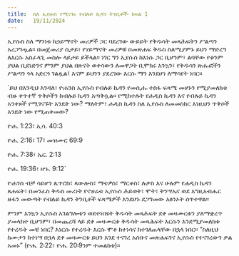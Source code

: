 ```yaml
---
title:  ስለ ኢየሱስ የሚናገሩ የብሉይ ኪዳን ትንቢቶች፡ ክፍል 1
date:   19/11/2024
---
```





ኢየሱስ ስለ ማንነቱ ከኃይማኖት መሪዎች ጋር ባደረገው ውይይት የቅዱሳት መጻሕፍትን ሥልጣን አረጋግጧል። በመጀመሪያ ሲታይ፣ የሃይማኖት መሪዎቹ በመጽሐፍ ቅዱስ ስለሚያምኑ ይህን ማድረግ ለእርሱ አስፈላጊ መስሎ ላይታይ ይችላል። ነገር ግን ኢየሱስ ከእነሱ ጋር ቢሆንም፣ ልባቸው የቱንም ያህል ቢደነድንና ምንም ያህል በጽናት ወቀሳውን ለመዋጋት ቢሞክሩ አንኳን፣ የቅዱሳን ጽሑፎችን ሥልጣን ጎላ አድርጎ ገልጿል፤ እናም ይህንን ያደረገው እርሱ ማን እንደሆነ ለማሳየት ነበር።

`ይህ በእንዲህ እንዳለ፣ ዮሐንስ ኢየሱስ የብሉይ ኪዳን የመሲሑ ተስፋ ፍጻሜ መሆኑን የሚያመለክቱ ብዙ ቀጥተኛ ጥቅሶችን ከብሉይ ኪዳን አጣቅሷል። የሚከተሉት የሐዲስ ኪዳን እና የብሉይ ኪዳን አንቀጾች የሚገናኙት እንዴት ነው? ማለትም፣ ሐዲስ ኪዳን ስለ ኢየሱስ ለመመስከር እነዚህን ጥቅሶች እንዴት ነው የሚጠቀመው?

ዮሐ. 1:23፣ ኢሳ. 40:3

ዮሐ. 2:16፣ 17፤ መዝሙር 69:9

ዮሐ. 7:38፣ ኤር. 2:13

ዮሐ. 19:36፣ ዘኁ. 9:12`

ዮሐንስ ብቻ ሳይሆን ጴጥሮስ፣ ጳውሎስ፣ ማቴዎስ፣ ማርቆስ፣ ሉቃስ እና ሁሉም የሐዲስ ኪዳን ጸሐፍት፣ በመንፈስ ቅዱስ መሪነት የናዝሬቱ ኢየሱስ ሕይወት፣ ሞት፣ ትንሣኤና ወደ እግዚአብሔር ዙፋን መውጣት የብሉይ ኪዳን ትንቢቶች ፍጻሜዎች እንደሆኑ ደጋግመው አፅንኦት ሰጥተዋል።

ምንም እንኳን ኢየሱስ አገልግሎቱን ወደተነበዩት ቅዱሳት መጻሕፍት ደቀ መዛሙርቱን ያለማቋረጥ ያመላከተ ቢሆንም፣ በመጨረሻ ላይ ደቀ መዛሙርቱ ቅዱሳት መጻሕፍት እርሱን እንደሚያመለክቱ የተረዱት መቼ ነበር? እነርሱ የተረዱት እርሱ ሞቶ ከተነሳና ከተገለጠላቸው በኋላ ነበር። “ስለዚህ ከሙታን ከተነሣ በኋላ ደቀ መዛሙርቱ ይህን እንደ ተናገረ አሰቡና መጽሐፍንና ኢየሱስ የተናገረውን ቃል አመኑ” (ዮሐ. 2፡22፣ ዮሐ. 20፡9ንም ተመልከቱ)።